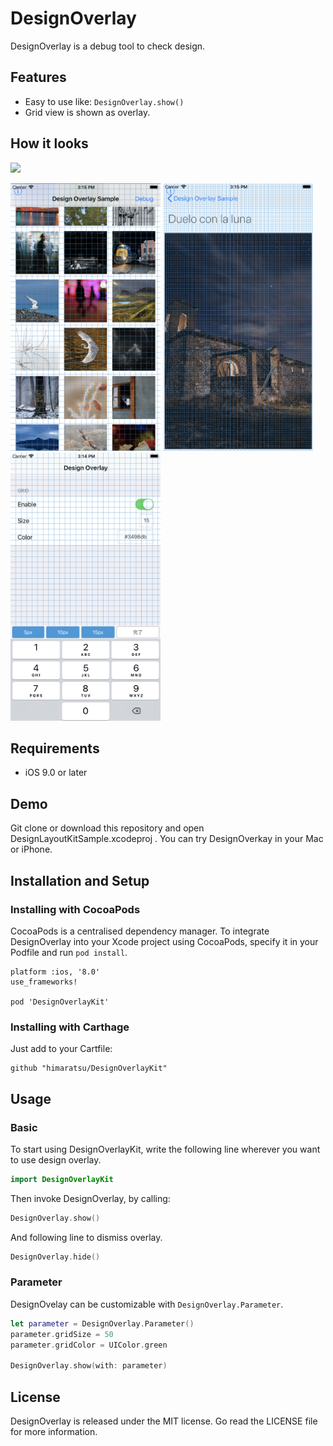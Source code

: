 # DesignOverlay

DesignOverlay is a debug tool to check design.


## Features

* Easy to use like: `DesignOverlay.show()`
* Grid view is shown as overlay.

## How it looks

<img src="https://raw.githubusercontent.com/himaratsu/DesignOverlayKit/master/misc/demo.gif" width="320px">

<img src="https://raw.githubusercontent.com/himaratsu/DesignOverlayKit/master/misc/screenshot1.png" width="240px"> <img src="https://raw.githubusercontent.com/himaratsu/DesignOverlayKit/master/misc/screenshot2.png" width="240px"> <img src="https://raw.githubusercontent.com/himaratsu/DesignOverlayKit/master/misc/screenshot3.png" width="240px">

## Requirements

* iOS 9.0 or later

## Demo

Git clone or download this repository and open DesignLayoutKitSample.xcodeproj . You can try DesignOverkay in your Mac or iPhone.

## Installation and Setup

### Installing with CocoaPods

CocoaPods is a centralised dependency manager.
To integrate DesignOverlay into your Xcode project using CocoaPods, specify it in your Podfile and run `pod install`.

```
platform :ios, '8.0'
use_frameworks!

pod 'DesignOverlayKit'
```

### Installing with Carthage

Just add to your Cartfile:

```
github "himaratsu/DesignOverlayKit"
```

## Usage

### Basic 

To start using DesignOverlayKit, write the following line wherever you want to use design overlay.

```swift
import DesignOverlayKit
```

Then invoke DesignOverlay, by calling:

```swift
DesignOverlay.show()
```

And following line to dismiss overlay.

```swift
DesignOverlay.hide()
```

### Parameter

DesignOvelay can be customizable with `DesignOverlay.Parameter`.

```swift
let parameter = DesignOverlay.Parameter()
parameter.gridSize = 50
parameter.gridColor = UIColor.green

DesignOverlay.show(with: parameter)
```

## License

DesignOverlay is released under the MIT license. Go read the LICENSE file for more information.
